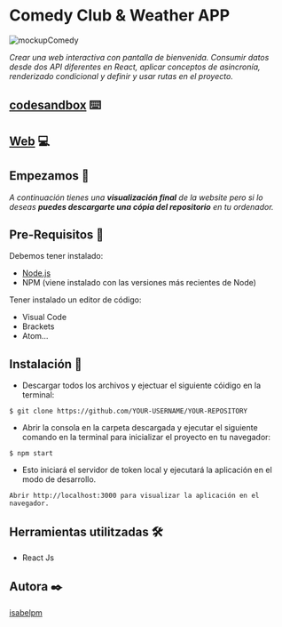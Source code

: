 # Comedy Club & Weather APP

![mockupComedy](https://user-images.githubusercontent.com/67895734/115381382-cd54f300-a1d3-11eb-8372-396b797e0d47.jpg)

_Crear una web interactiva con pantalla de bienvenida. Consumir datos desde dos API diferentes en React, aplicar conceptos de asincronía, renderizado condicional y definir y usar rutas en el proyecto._

## [codesandbox](https://codesandbox.io/s/joke-app-cf9rz) ⌨️

## [Web](https://cf9rz.csb.app/) 💻

## Empezamos 🚀

_A continuación tienes una **visualización final** de la website pero si lo deseas **puedes descargarte una cópia del repositorio** en tu ordenador._


## Pre-Requisitos 🔧

Debemos tener instalado:

* [Node.js](https://nodejs.org/en/download/)
* NPM (viene instalado con las versiones más recientes de Node)

Tener instalado un editor de código:

* Visual Code
* Brackets
* Atom...


## Instalación 🔧

* Descargar todos los archivos y ejectuar el siguiente cóidigo en la terminal:

```
$ git clone https://github.com/YOUR-USERNAME/YOUR-REPOSITORY
```

* Abrir la consola en la carpeta descargada y ejecutar el siguiente comando en la terminal para inicializar el proyecto en tu navegador:

```
$ npm start
```

* Esto iniciará el servidor de token local y ejecutará la aplicación en el modo de desarrollo.

```
Abrir http://localhost:3000 para visualizar la aplicación en el navegador.
```


## Herramientas utilitzadas 🛠️

* React Js


## Autora ✒️

[isabelpm](https://github.com/isabelpm)
